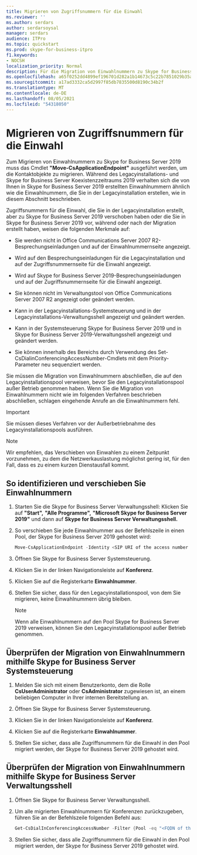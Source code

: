 ```yaml
---
title: Migrieren von Zugriffsnummern für die Einwahl
ms.reviewer: ''
ms.author: serdars
author: serdarsoysal
manager: serdars
audience: ITPro
ms.topic: quickstart
ms.prod: skype-for-business-itpro
f1.keywords:
- NOCSH
localization_priority: Normal
description: Für die Migration von Einwahlnummern zu Skype for Business Server 2019 muss das Cmdlet Move-CsApplicationEndpoint ausgeführt werden, um die Kontaktobjekte zu migrieren. Während des Legacyinstallations- und Skype for Business Server Koexistenzzeitraums 2019 verhalten sich die von Ihnen in Skype for Business Server 2019 erstellten Einwahlnummern ähnlich wie die Einwahlnummern, die Sie in der Legacyinstallation erstellen, wie in diesem Abschnitt beschrieben.
ms.openlocfilehash: a65f0252dd4899ef196701d282a1b14673c5c22b7851029b35a15c4685c2b28d
ms.sourcegitcommit: a17ad3332ca5d2997f85db7835500d8190c34b2f
ms.translationtype: MT
ms.contentlocale: de-DE
ms.lasthandoff: 08/05/2021
ms.locfileid: "54318050"
---
```

# <a name="migrate-dial-in-access-numbers"></a>Migrieren von Zugriffsnummern für die Einwahl

Zum Migrieren von Einwahlnummern zu Skype for Business Server 2019 muss das Cmdlet **"Move-CsApplicationEndpoint"** ausgeführt werden, um die Kontaktobjekte zu migrieren. Während des Legacyinstallations- und Skype for Business Server Koexistenzzeitraums 2019 verhalten sich die von Ihnen in Skype for Business Server 2019 erstellten Einwahlnummern ähnlich wie die Einwahlnummern, die Sie in der Legacyinstallation erstellen, wie in diesem Abschnitt beschrieben. 

Zugriffsnummern für die Einwahl, die Sie in der Legacyinstallation erstellt, aber zu Skype for Business Server 2019 verschoben haben oder die Sie in Skype for Business Server 2019 vor, während oder nach der Migration erstellt haben, weisen die folgenden Merkmale auf:

- Sie werden nicht in Office Communications Server 2007 R2-Besprechungseinladungen und auf der Einwahlnummernseite angezeigt.

- Wird auf den Besprechungseinladungen für die Legacyinstallation und auf der Zugriffsnummernseite für die Einwahl angezeigt.

- Wird auf Skype for Business Server 2019-Besprechungseinladungen und auf der Zugriffsnummernseite für die Einwahl angezeigt.

- Sie können nicht im Verwaltungstool von Office Communications Server 2007 R2 angezeigt oder geändert werden.

- Kann in der Legacyinstallations-Systemsteuerung und in der Legacyinstallations-Verwaltungsshell angezeigt und geändert werden.

- Kann in der Systemsteuerung Skype for Business Server 2019 und in Skype for Business Server 2019-Verwaltungsshell angezeigt und geändert werden.

- Sie können innerhalb des Bereichs durch Verwendung des Set-CsDialinConferencingAccessNumber-Cmdlets mit dem Priority-Parameter neu sequenziert werden.

Sie müssen die Migration von Einwahlnummern abschließen, die auf den Legacyinstallationspool verweisen, bevor Sie den Legacyinstallationspool außer Betrieb genommen haben. Wenn Sie die Migration von Einwahlnummern nicht wie im folgenden Verfahren beschrieben abschließen, schlagen eingehende Anrufe an die Einwahlnummern fehl.

> [!IMPORTANT]
> Sie müssen dieses Verfahren vor der Außerbetriebnahme des Legacyinstallationspools ausführen. 

> [!NOTE]
> Wir empfehlen, das Verschieben von Einwahlen zu einem Zeitpunkt vorzunehmen, zu dem die Netzwerkauslastung möglichst gering ist, für den Fall, dass es zu einem kurzen Dienstausfall kommt. 

## <a name="to-identify-and-move-dial-in-access-numbers"></a>So identifizieren und verschieben Sie Einwahlnummern

1. Starten Sie die Skype for Business Server Verwaltungsshell: Klicken Sie auf **"Start",** **"Alle Programme",** **"Microsoft Skype for Business Server 2019"** und dann auf **Skype for Business Server Verwaltungsshell.**

2. So verschieben Sie jede Einwahlnummer aus der Befehlszeile in einen Pool, der Skype for Business Server 2019 gehostet wird: 

   ```PowerShell
   Move-CsApplicationEndpoint -Identity <SIP URI of the access number to be moved> -Target <FQDN of the pool to which the access number is moving>
   ```

3. Öffnen Sie Skype for Business Server Systemsteuerung.

4. Klicken Sie in der linken Navigationsleiste auf **Konferenz**.

5. Klicken Sie auf die Registerkarte **Einwahlnummer**. 

6. Stellen Sie sicher, dass für den Legacyinstallationspool, von dem Sie migrieren, keine Einwahlnummern übrig bleiben.

    > [!NOTE]
    > Wenn alle Einwahlnummern auf den Pool Skype for Business Server 2019 verweisen, können Sie den Legacyinstallationspool außer Betrieb genommen. 

## <a name="verify-the-dial-in-access-number-migration-using-skype-for-business-server-control-panel"></a>Überprüfen der Migration von Einwahlnummern mithilfe Skype for Business Server Systemsteuerung

1. Melden Sie sich mit einem Benutzerkonto, dem die Rolle **CsUserAdministrator** oder **CsAdministrator** zugewiesen ist, an einem beliebigen Computer in Ihrer internen Bereitstellung an. 

2. Öffnen Sie Skype for Business Server Systemsteuerung.

3. Klicken Sie in der linken Navigationsleiste auf **Konferenz**.

4. Klicken Sie auf die Registerkarte **Einwahlnummer**. 

5. Stellen Sie sicher, dass alle Zugriffsnummern für die Einwahl in den Pool migriert werden, der Skype for Business Server 2019 gehostet wird.

## <a name="verify-the-dial-in-access-number-migration-using-skype-for-business-server-management-shell"></a>Überprüfen der Migration von Einwahlnummern mithilfe Skype for Business Server Verwaltungsshell

1. Öffnen Sie Skype for Business Server Verwaltungsshell.

2. Um alle migrierten Einwahlnummern für Konferenzen zurückzugeben, führen Sie an der Befehlszeile folgenden Befehl aus:

   ```PowerShell
   Get-CsDialInConferencingAccessNumber -Filter {Pool -eq "<FQDN of the pool to which the access number is moved>"}
   ```

3. Stellen Sie sicher, dass alle Zugriffsnummern für die Einwahl in den Pool migriert werden, der Skype for Business Server 2019 gehostet wird.


